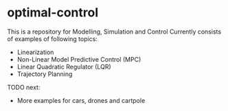 # optimal-control
This is a repository for Modelling, Simulation and Control
Currently consists of examples of following topics:
- Linearization
- Non-Linear Model Predictive Control (MPC)
- Linear Quadratic Regulator (LQR)
- Trajectory Planning

TODO next:
- More examples for cars, drones and cartpole